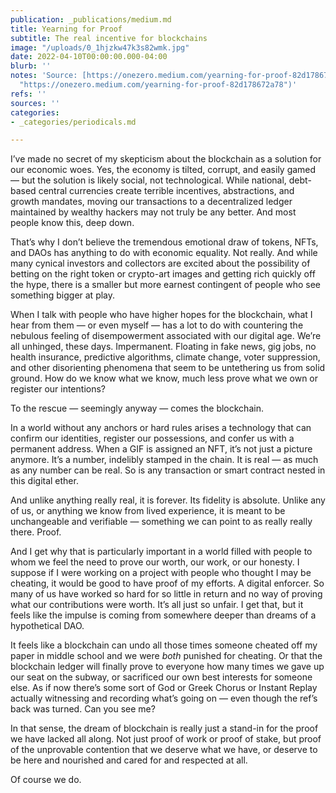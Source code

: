 ```yaml
---
publication: _publications/medium.md
title: Yearning for Proof
subtitle: The real incentive for blockchains
image: "/uploads/0_1hjzkw47k3s82wmk.jpg"
date: 2022-04-10T00:00:00.000-04:00
blurb: ''
notes: 'Source: [https://onezero.medium.com/yearning-for-proof-82d178672a78](https://onezero.medium.com/yearning-for-proof-82d178672a78
  "https://onezero.medium.com/yearning-for-proof-82d178672a78")'
refs: ''
sources: ''
categories:
- _categories/periodicals.md

---
```

I’ve made no secret of my skepticism about the blockchain as a solution for our economic woes. Yes, the economy is tilted, corrupt, and easily gamed — but the solution is likely social, not technological. While national, debt-based central currencies create terrible incentives, abstractions, and growth mandates, moving our transactions to a decentralized ledger maintained by wealthy hackers may not truly be any better. And most people know this, deep down.

That’s why I don’t believe the tremendous emotional draw of tokens, NFTs, and DAOs has anything to do with economic equality. Not really. And while many cynical investors and collectors are excited about the possibility of betting on the right token or crypto-art images and getting rich quickly off the hype, there is a smaller but more earnest contingent of people who see something bigger at play.

When I talk with people who have higher hopes for the blockchain, what I hear from them — or even myself — has a lot to do with countering the nebulous feeling of disempowerment associated with our digital age. We’re all unhinged, these days. Impermanent. Floating in fake news, gig jobs, no health insurance, predictive algorithms, climate change, voter suppression, and other disorienting phenomena that seem to be untethering us from solid ground. How do we know what we know, much less prove what we own or register our intentions?

To the rescue — seemingly anyway — comes the blockchain.

In a world without any anchors or hard rules arises a technology that can confirm our identities, register our possessions, and confer us with a permanent address. When a GIF is assigned an NFT, it’s not just a picture anymore. It’s a number, indelibly stamped in the chain. It is real — as much as any number can be real. So is any transaction or smart contract nested in this digital ether.

And unlike anything really real, it is forever. Its fidelity is absolute. Unlike any of us, or anything we know from lived experience, it is meant to be unchangeable and verifiable — something we can point to as really really there. Proof.

And I get why that is particularly important in a world filled with people to whom we feel the need to prove our worth, our work, or our honesty. I suppose if I were working on a project with people who thought I may be cheating, it would be good to have proof of my efforts. A digital enforcer. So many of us have worked so hard for so little in return and no way of proving what our contributions were worth. It’s all just so unfair. I get that, but it feels like the impulse is coming from somewhere deeper than dreams of a hypothetical DAO.

It feels like a blockchain can undo all those times someone cheated off my paper in middle school and we were _both_ punished for cheating. Or that the blockchain ledger will finally prove to everyone how many times we gave up our seat on the subway, or sacrificed our own best interests for someone else. As if now there’s some sort of God or Greek Chorus or Instant Replay actually witnessing and recording what’s going on — even though the ref’s back was turned. Can you see me?

In that sense, the dream of blockchain is really just a stand-in for the proof we have lacked all along. Not just proof of work or proof of stake, but proof of the unprovable contention that we deserve what we have, or deserve to be here and nourished and cared for and respected at all.

Of course we do.
